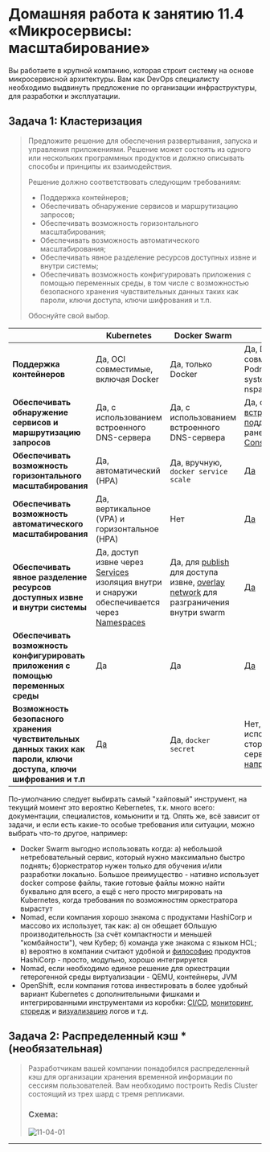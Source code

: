 
# Домашняя работа к занятию 11.4 «Микросервисы: масштабирование»

Вы работаете в крупной компанию, которая строит систему на основе микросервисной архитектуры.
Вам как DevOps специалисту необходимо выдвинуть предложение по организации инфраструктуры, для разработки и эксплуатации.

## Задача 1: Кластеризация

>Предложите решение для обеспечения развертывания, запуска и управления приложениями.
>Решение может состоять из одного или нескольких программных продуктов и должно описывать способы и принципы их взаимодействия.
>
>Решение должно соответствовать следующим требованиям:
>- Поддержка контейнеров;
>- Обеспечивать обнаружение сервисов и маршрутизацию запросов;
>- Обеспечивать возможность горизонтального масштабирования;
>- Обеспечивать возможность автоматического масштабирования;
>- Обеспечивать явное разделение ресурсов доступных извне и внутри системы;
>- Обеспечивать возможность конфигурировать приложения с помощью переменных среды, в том числе с возможностью безопасного хранения чувствительных данных таких как пароли, ключи доступа, ключи шифрования и т.п.
>
>Обоснуйте свой выбор.

|  | Kubernetes | Docker Swarm | Nomad | OpenShift |
| --- | --- | --- | --- | --- |
| **Поддержка контейнеров** | Да, OCI совместимые, включая Docker | Да, только Docker | Да, Docker, OCI совместимые (с Podman), LXC, systemd-nspawn | [Да](https://docs.openshift.com/container-platform/4.9/openshift_images/index.html#images-about_overview-of-images), OCI и Docker |
| **Обеспечивать обнаружение сервисов и маршрутизацию запросов** | Да, с использованием встроенного DNS-сервера | Да, с использованием встроенного DNS-сервера | Да, с 05.2022 [встроенная поддержка](https://www.hashicorp.com/blog/nomad-1-3-adds-native-service-discovery-and-edge-workload-support), ранее только с [Consul](https://www.nomadproject.io/docs/integrations/consul-integration) | [Да](https://docs.openshift.com/container-platform/4.8/networking/dns-operator.html) |
| **Обеспечивать возможность горизонтального масштабирования** | Да, автоматический (HPA) | Да, вручную, `docker service scale`  | [Да](https://www.nomadproject.io/tools/autoscaling) | [Да](https://docs.openshift.com/container-platform/4.7/nodes/pods/nodes-pods-autoscaling.html)|
| **Обеспечивать возможность автоматического масштабирования** | Да, вертикальное (VPA) и горизонтальное (HPA) | Нет | [Да](https://www.nomadproject.io/tools/autoscaling) | Да, горизонтальное и [вертикальное](https://docs.openshift.com/container-platform/4.7/nodes/pods/nodes-pods-autoscaling.html) |
| **Обеспечивать явное разделение ресурсов доступных извне и внутри системы** | Да, доступ извне через [Services](https://kubernetes.io/docs/tutorials/kubernetes-basics/expose/expose-intro/) изоляция внутри и снаружи обеспечивается через [Namespaces](https://www.qovery.com/blog/basic-network-isolation-in-kubernetes) | Да, для [publish](https://docs.docker.com/engine/swarm/services/#publish-ports) для доступа извне, [overlay network](https://docs.docker.com/engine/swarm/services/#connect-the-service-to-an-overlay-network) для разграничения внутри swarm | [Да](https://www.nomadproject.io/docs/job-specification/network) | Да, [внутри](https://miminar.fedorapeople.org/_preview/openshift-enterprise/registry-redeploy/admin_guide/managing_networking.html#isolating-project-networks), [извне](https://miminar.fedorapeople.org/_preview/openshift-enterprise/registry-redeploy/admin_guide/managing_networking.html#admin-guide-managing-networking-ingress) |
| **Обеспечивать возможность конфигурировать приложения с помощью переменных среды** | Да | Да | [Да](https://www.nomadproject.io/docs/runtime/environment) | [Да](https://docs.openshift.com/container-platform/3.11/dev_guide/environment_variables.html) |
| **Возможность безопасного хранения чувствительных данных таких как пароли, ключи доступа, ключи шифрования и т.п** | [Да](https://kubernetes.io/docs/concepts/configuration/secret/#working-with-secrets) | Да, `docker secret` | Нет, только с использованием сторонних сервисов, [например Vault](https://www.nomadproject.io/docs/integrations/vault-integration) | [Да](https://docs.openshift.com/container-platform/4.10/nodes/pods/nodes-pods-secrets.html) |

По-умолчанию следует выбирать самый "хайповый" инструмент, на текущий момент это вероятно Kebernetes, т.к. много всего: документации, специалистов, комьюнити и тд.
Опять же, всё зависит от задачи, и если есть какие-то особые требования или ситуации, можно выбрать что-то другое, например:
* Docker Swarm выгодно использовать когда: а) небольшой нетребовательный сервис, который нужно максимально быстро поднять; б)оркестратор нужен только для обучения и/или разработки локально. Большое преимущество - нативно использует docker compose файлы, такие готовые файлы можно найти буквально для всего, а ещё с него просто мигрировать на Kubernetes, когда требования по возможностям оркестратора вырастут
* Nomad, если компания хорошо знакома с продуктами HashiCorp и массово их использует, так как: а) он обещает бОльшую производительность (за счёт компактности и меньшей "комбайности"), чем Кубер; б) команда уже знакома с языком HCL; в) вероятно в компании считают удобной и [философию](https://www.hashicorp.com/tao-of-hashicorp) продуктов HashiCorp - просто, модульно, хорошо интегрируется
* Nomad, если необходимо единое решение для оркестрации гетерогенной среды виртуализации - QEMU, контейнеры, JVM
* OpenShift, если компания готова инвестировать в более удобный вариант Kubernetes с дополнительными фишками и интегрированными инструментами из коробки: [CI/CD](https://cloud.redhat.com/blog/cicd-with-openshift), [мониторинг](https://docs.openshift.com/container-platform/4.10/monitoring/monitoring-overview.html), [сторедж](https://docs.openshift.com/container-platform/4.7/logging/config/cluster-logging-storage-considerations.html) и [визуализацию](https://docs.openshift.com/container-platform/4.7/logging/config/cluster-logging-visualizer.html) логов и т.д.

## Задача 2: Распределенный кэш * (необязательная)

>Разработчикам вашей компании понадобился распределенный кэш для организации хранения временной информации по сессиям пользователей.
>Вам необходимо построить Redis Cluster состоящий из трех шард с тремя репликами.
>
>### Схема:
>
>![11-04-01](https://user-images.githubusercontent.com/1122523/114282923-9b16f900-9a4f-11eb-80aa-61ed09725760.png)

---


